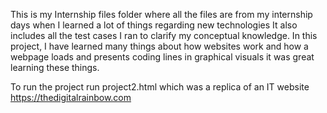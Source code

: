 This is my Internship files folder where all the files are from my internship days when I learned a lot of things regarding new technologies  It also includes all the test cases I ran to clarify my conceptual knowledge. 
In this project, I have learned many things about how websites work and how a webpage loads and presents coding lines in graphical visuals it was great learning these things.

To run the project run project2.html which was a replica of an IT website https://thedigitalrainbow.com 
